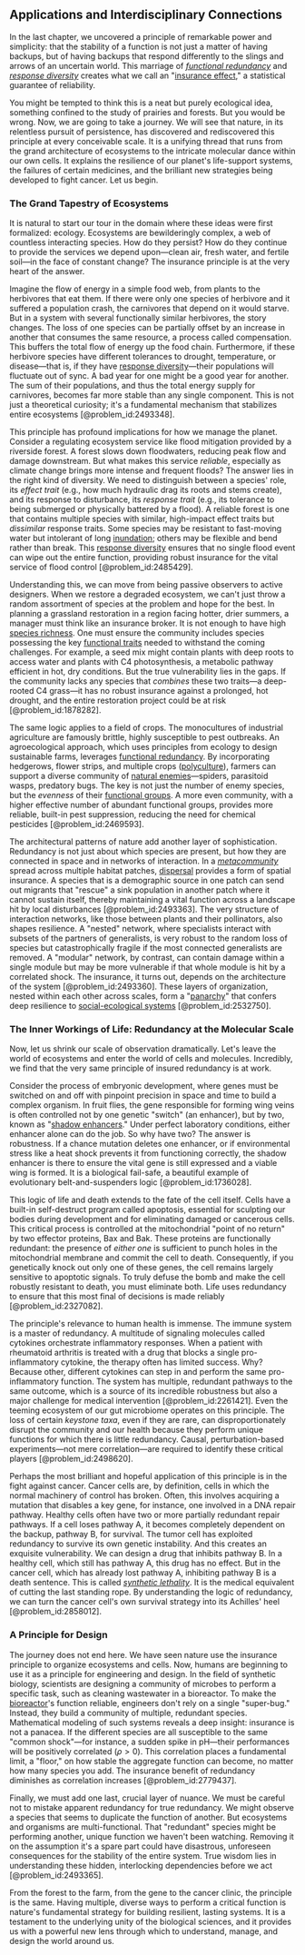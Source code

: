 ## Applications and Interdisciplinary Connections

In the last chapter, we uncovered a principle of remarkable power and simplicity: that the stability of a function is not just a matter of having backups, but of having backups that respond differently to the slings and arrows of an uncertain world. This marriage of *[functional redundancy](@article_id:142738)* and *[response diversity](@article_id:195724)* creates what we call an "[insurance effect](@article_id:199770)," a statistical guarantee of reliability.

You might be tempted to think this is a neat but purely ecological idea, something confined to the study of prairies and forests. But you would be wrong. Now, we are going to take a journey. We will see that nature, in its relentless pursuit of persistence, has discovered and rediscovered this principle at every conceivable scale. It is a unifying thread that runs from the grand architecture of ecosystems to the intricate molecular dance within our own cells. It explains the resilience of our planet's life-support systems, the failures of certain medicines, and the brilliant new strategies being developed to fight cancer. Let us begin.

### The Grand Tapestry of Ecosystems

It is natural to start our tour in the domain where these ideas were first formalized: ecology. Ecosystems are bewilderingly complex, a web of countless interacting species. How do they persist? How do they continue to provide the services we depend upon—clean air, fresh water, and fertile soil—in the face of constant change? The insurance principle is at the very heart of the answer.

Imagine the flow of energy in a simple food web, from plants to the herbivores that eat them. If there were only one species of herbivore and it suffered a population crash, the carnivores that depend on it would starve. But in a system with several functionally similar herbivores, the story changes. The loss of one species can be partially offset by an increase in another that consumes the same resource, a process called compensation. This buffers the total flow of energy up the food chain. Furthermore, if these herbivore species have different tolerances to drought, temperature, or disease—that is, if they have [response diversity](@article_id:195724)—their populations will fluctuate out of sync. A bad year for one might be a good year for another. The sum of their populations, and thus the total energy supply for carnivores, becomes far more stable than any single component. This is not just a theoretical curiosity; it's a fundamental mechanism that stabilizes entire ecosystems [@problem_id:2493348].

This principle has profound implications for how we manage the planet. Consider a regulating ecosystem service like flood mitigation provided by a riverside forest. A forest slows down floodwaters, reducing peak flow and damage downstream. But what makes this service *reliable*, especially as climate change brings more intense and frequent floods? The answer lies in the right kind of diversity. We need to distinguish between a species' role, its *effect trait* (e.g., how much hydraulic drag its roots and stems create), and its response to disturbance, its *response trait* (e.g., its tolerance to being submerged or physically battered by a flood). A reliable forest is one that contains multiple species with similar, high-impact effect traits but *dissimilar* response traits. Some species may be resistant to fast-moving water but intolerant of long [inundation](@article_id:152477); others may be flexible and bend rather than break. This [response diversity](@article_id:195724) ensures that no single flood event can wipe out the entire function, providing robust insurance for the vital service of flood control [@problem_id:2485429].

Understanding this, we can move from being passive observers to active designers. When we restore a degraded ecosystem, we can't just throw a random assortment of species at the problem and hope for the best. In planning a grassland restoration in a region facing hotter, drier summers, a manager must think like an insurance broker. It is not enough to have high [species richness](@article_id:164769). One must ensure the community includes species possessing the key [functional traits](@article_id:180819) needed to withstand the coming challenges. For example, a seed mix might contain plants with deep roots to access water and plants with C4 photosynthesis, a metabolic pathway efficient in hot, dry conditions. But the true vulnerability lies in the gaps. If the community lacks any species that *combines* these two traits—a deep-rooted C4 grass—it has no robust insurance against a prolonged, hot drought, and the entire restoration project could be at risk [@problem_id:1878282].

The same logic applies to a field of crops. The monocultures of industrial agriculture are famously brittle, highly susceptible to pest outbreaks. An agroecological approach, which uses principles from ecology to design sustainable farms, leverages [functional redundancy](@article_id:142738). By incorporating hedgerows, flower strips, and multiple crops ([polyculture](@article_id:163942)), farmers can support a diverse community of [natural enemies](@article_id:188922)—spiders, parasitoid wasps, predatory bugs. The key is not just the number of enemy species, but the *evenness* of their [functional groups](@article_id:138985). A more even community, with a higher effective number of abundant functional groups, provides more reliable, built-in pest suppression, reducing the need for chemical pesticides [@problem_id:2469593].

The architectural patterns of nature add another layer of sophistication. Redundancy is not just about which species are present, but how they are connected in space and in networks of interaction. In a *[metacommunity](@article_id:185407)* spread across multiple habitat patches, [dispersal](@article_id:263415) provides a form of spatial insurance. A species that is a demographic source in one patch can send out migrants that "rescue" a sink population in another patch where it cannot sustain itself, thereby maintaining a vital function across a landscape hit by local disturbances [@problem_id:2493363]. The very structure of interaction networks, like those between plants and their pollinators, also shapes resilience. A "nested" network, where specialists interact with subsets of the partners of generalists, is very robust to the random loss of species but catastrophically fragile if the most connected generalists are removed. A "modular" network, by contrast, can contain damage within a single module but may be more vulnerable if that whole module is hit by a correlated shock. The insurance, it turns out, depends on the architecture of the system [@problem_id:2493360]. These layers of organization, nested within each other across scales, form a "[panarchy](@article_id:175589)" that confers deep resilience to [social-ecological systems](@article_id:193260) [@problem_id:2532750].

### The Inner Workings of Life: Redundancy at the Molecular Scale

Now, let us shrink our scale of observation dramatically. Let's leave the world of ecosystems and enter the world of cells and molecules. Incredibly, we find that the very same principle of insured redundancy is at work.

Consider the process of embryonic development, where genes must be switched on and off with pinpoint precision in space and time to build a complex organism. In fruit flies, the gene responsible for forming wing veins is often controlled not by one genetic "switch" (an enhancer), but by two, known as "[shadow enhancers](@article_id:181842)." Under perfect laboratory conditions, either enhancer alone can do the job. So why have two? The answer is robustness. If a chance mutation deletes one enhancer, or if environmental stress like a heat shock prevents it from functioning correctly, the shadow enhancer is there to ensure the vital gene is still expressed and a viable wing is formed. It is a biological fail-safe, a beautiful example of evolutionary belt-and-suspenders logic [@problem_id:1736028].

This logic of life and death extends to the fate of the cell itself. Cells have a built-in self-destruct program called apoptosis, essential for sculpting our bodies during development and for eliminating damaged or cancerous cells. This critical process is controlled at the mitochondrial "point of no return" by two effector proteins, Bax and Bak. These proteins are functionally redundant: the presence of *either one* is sufficient to punch holes in the mitochondrial membrane and commit the cell to death. Consequently, if you genetically knock out only one of these genes, the cell remains largely sensitive to apoptotic signals. To truly defuse the bomb and make the cell robustly resistant to death, you must eliminate both. Life uses redundancy to ensure that this most final of decisions is made reliably [@problem_id:2327082].

The principle's relevance to human health is immense. The immune system is a master of redundancy. A multitude of signaling molecules called cytokines orchestrate inflammatory responses. When a patient with rheumatoid arthritis is treated with a drug that blocks a single pro-inflammatory cytokine, the therapy often has limited success. Why? Because other, different cytokines can step in and perform the same pro-inflammatory function. The system has multiple, redundant pathways to the same outcome, which is a source of its incredible robustness but also a major challenge for medical intervention [@problem_id:2261421]. Even the teeming ecosystem of our gut microbiome operates on this principle. The loss of certain *keystone taxa*, even if they are rare, can disproportionately disrupt the community and our health because they perform unique functions for which there is little redundancy. Causal, perturbation-based experiments—not mere correlation—are required to identify these critical players [@problem_id:2498620].

Perhaps the most brilliant and hopeful application of this principle is in the fight against cancer. Cancer cells are, by definition, cells in which the normal machinery of control has broken. Often, this involves acquiring a mutation that disables a key gene, for instance, one involved in a DNA repair pathway. Healthy cells often have two or more partially redundant repair pathways. If a cell loses pathway A, it becomes completely dependent on the backup, pathway B, for survival. The tumor cell has exploited redundancy to survive its own genetic instability. And this creates an exquisite vulnerability. We can design a drug that inhibits pathway B. In a healthy cell, which still has pathway A, this drug has no effect. But in the cancer cell, which has already lost pathway A, inhibiting pathway B is a death sentence. This is called *[synthetic lethality](@article_id:139482)*. It is the medical equivalent of cutting the last standing rope. By understanding the logic of redundancy, we can turn the cancer cell's own survival strategy into its Achilles' heel [@problem_id:2858012].

### A Principle for Design

The journey does not end here. We have seen nature use the insurance principle to organize ecosystems and cells. Now, humans are beginning to use it as a principle for engineering and design. In the field of synthetic biology, scientists are designing a community of microbes to perform a specific task, such as cleaning wastewater in a bioreactor. To make the [bioreactor](@article_id:178286)'s function reliable, engineers don't rely on a single "super-bug." Instead, they build a community of multiple, redundant species. Mathematical modeling of such systems reveals a deep insight: insurance is not a panacea. If the different species are all susceptible to the same "common shock"—for instance, a sudden spike in pH—their performances will be positively correlated ($\rho > 0$). This correlation places a fundamental limit, a "floor," on how stable the aggregate function can become, no matter how many species you add. The insurance benefit of redundancy diminishes as correlation increases [@problem_id:2779437].

Finally, we must add one last, crucial layer of nuance. We must be careful not to mistake apparent redundancy for true redundancy. We might observe a species that seems to duplicate the function of another. But ecosystems and organisms are multi-functional. That "redundant" species might be performing another, unique function we haven't been watching. Removing it on the assumption it's a spare part could have disastrous, unforeseen consequences for the stability of the entire system. True wisdom lies in understanding these hidden, interlocking dependencies before we act [@problem_id:2493365].

From the forest to the farm, from the gene to the cancer clinic, the principle is the same. Having multiple, diverse ways to perform a critical function is nature's fundamental strategy for building resilient, lasting systems. It is a testament to the underlying unity of the biological sciences, and it provides us with a powerful new lens through which to understand, manage, and design the world around us.
